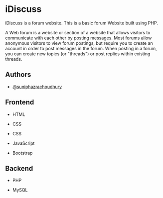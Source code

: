 
# iDiscuss

iDiscuss is a forum website. This is a basic forum Website built using PHP.

A Web forum is a website or section of a website that allows visitors to communicate with each other by posting messages. Most forums allow anonymous visitors to view forum postings, but require you to create an account in order to post messages in the forum. When posting in a forum, you can create new topics (or "threads") or post replies within existing threads.



## Authors

- [@suniphazrachoudhury](https://github.com/sunip2021)


## Frontend

- HTML

- CSS
- CSS
- JavaScript
- Bootstrap
## Backend

- PHP

- MySQL




